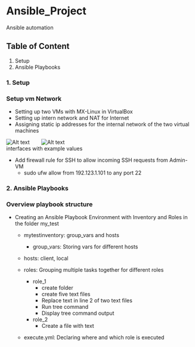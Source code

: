 # Ansible_Project
Ansible automation

## Table of Content
1. Setup 
2. Ansible Playbooks



### 1. Setup

### Setup vm Network

+ Setting up two VMs with MX-Linux in VirtualBox
+ Setting up intern network and NAT for Internet
+ Assigning static ip addresses for the internal network of the two virtual machines


![Alt text](<Screenshot 2023-08-23 221904.png>) &nbsp; &nbsp; &nbsp; &nbsp;![Alt text](<Screenshot 2023-08-23 222247.png>)
<br>
interfaces with example values


+ Add firewall rule for SSH to allow incoming SSH requests from Admin-VM
    + sudo ufw allow from 192.123.1.101 to any port 22

### 2. Ansible Playbooks

### Overview playbook structure

+ Creating an Ansible Playbook Environment with Inventory and Roles in the folder my_test

    + mytestinventory: group_vars and hosts
        + group_vars: Storing vars for different hosts
    + hosts: client, local 
    + roles: Grouping multiple tasks together for different roles
        + role_1
            + create folder
            + create five text files
            + Replace text in line 2 of two text files
            + Run tree command
            + Display tree command output
        + role_2
            + Create a file with text 

    + execute.yml: Declaring where and which role is executed





